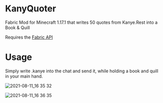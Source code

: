 
# KanyQuoter

Fabric Mod for Minecraft 1.17.1 that writes 50 quotes from Kanye.Rest into a Book &amp; Quill

Requires the [Fabric API](https://www.curseforge.com/minecraft/mc-mods/fabric-api)

# Usage

Simply write .kanye into the chat and send it, while holding a book and quill in your main hand.

![2021-08-11_16 35 32](https://user-images.githubusercontent.com/16375280/129049227-bd7f6b4d-84e2-410c-bc0d-6ce365b13765.png)

![2021-08-11_16 36 35](https://user-images.githubusercontent.com/16375280/129049318-8115146f-eff8-4e49-808f-f9a4b895e292.png)
